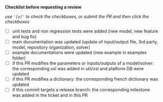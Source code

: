 **Checklist before requesting a review**

*use `'[x]'` to check the checkboxes, or submit the PR and then click the checkboxes*

- [ ] unit tests and non regression tests were added (new model, new feature and bug fix)
- [ ] main documentation was updated (update of input/output file, 3rd party, model, repository organization, solver)
- [ ] example documentations were updated (new example in examples folder)
- [ ] if this PR modifies the parameters or inputs/outputs of a model/solver: the corresponding xsl was added in util/xsl and platform DB were updated
- [ ] if this PR modifies a dictionary: the corresponding french dictionary was updated
- [ ] if this commit targets a release branch: the corresponding milestone was added in the ticket and in this PR
